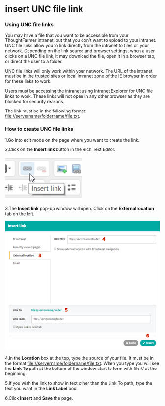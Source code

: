 # insert UNC file link



### Using UNC file links

You may have a file that you want to be accessible from your ThoughtFarmer intranet, but that you don't want to upload to your intranet. UNC file links allow you to link directly from the intranet to files on your network. Depending on the link source and browser settings, when a user clicks on a UNC file link, it may download the file, open it in a browser tab, or direct the user to a folder.  
  
UNC file links will only work within your network. The URL of the intranet must be in the trusted sites or local intranet zone of the IE browser in order for these links to work.  
  
Users must be accessing the intranet using Intranet Explorer for UNC file links to work. These links will not open in any other browser as they are blocked for security reasons.  
  
The link must be in the following format: [file://servername/foldername/file.txt](file://servername/foldername/file.txt).

### How to create UNC file links

1.Go into edit mode on the page where you want to create the link.

2.Click on the **Insert link** button in the Rich Text Editor.

![](../../../.gitbook/assets/1%20%2854%29.jpg)

3.The **Insert link** pop-up window will open. Click on the **External location** tab on the left.

![](../../../.gitbook/assets/2%20%288%29.png)



4.In the **Location** box at the top, type the source of your file. It must be in the format [file://servername/foldername/file.txt](file://servername/foldername/file.txt). When you type you will see the **Link To** path at the bottom of the window start to form with file:// at the beginning.

5.If you wish the link to show in text other than the Link To path, type the text you want in the **Link Label** box.

6.Click **Insert** and **Save** the page.

